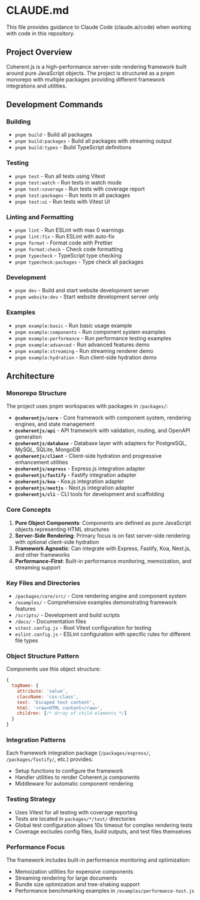 # CLAUDE.md

This file provides guidance to Claude Code (claude.ai/code) when working with code in this repository.

## Project Overview

Coherent.js is a high-performance server-side rendering framework built around pure JavaScript objects.
The project is structured as a pnpm monorepo with multiple packages providing different framework
integrations and utilities.

## Development Commands

### Building
- `pnpm build` - Build all packages
- `pnpm build:packages` - Build all packages with streaming output
- `pnpm build:types` - Build TypeScript definitions

### Testing
- `pnpm test` - Run all tests using Vitest
- `pnpm test:watch` - Run tests in watch mode
- `pnpm test:coverage` - Run tests with coverage report
- `pnpm test:packages` - Run tests in all packages
- `pnpm test:ui` - Run tests with Vitest UI

### Linting and Formatting
- `pnpm lint` - Run ESLint with max 0 warnings
- `pnpm lint:fix` - Run ESLint with auto-fix
- `pnpm format` - Format code with Prettier
- `pnpm format:check` - Check code formatting
- `pnpm typecheck` - TypeScript type checking
- `pnpm typecheck:packages` - Type check all packages

### Development
- `pnpm dev` - Build and start website development server
- `pnpm website:dev` - Start website development server only

### Examples
- `pnpm example:basic` - Run basic usage example
- `pnpm example:components` - Run component system examples
- `pnpm example:performance` - Run performance testing examples
- `pnpm example:advanced` - Run advanced features demo
- `pnpm example:streaming` - Run streaming renderer demo
- `pnpm example:hydration` - Run client-side hydration demo

## Architecture

### Monorepo Structure
The project uses pnpm workspaces with packages in `/packages/`:

- **`@coherentjs/core`** - Core framework with component system, rendering engines, and state management
- **`@coherentjs/api`** - API framework with validation, routing, and OpenAPI generation  
- **`@coherentjs/database`** - Database layer with adapters for PostgreSQL, MySQL, SQLite, MongoDB
- **`@coherentjs/client`** - Client-side hydration and progressive enhancement utilities
- **`@coherentjs/express`** - Express.js integration adapter
- **`@coherentjs/fastify`** - Fastify integration adapter  
- **`@coherentjs/koa`** - Koa.js integration adapter
- **`@coherentjs/nextjs`** - Next.js integration adapter
- **`@coherentjs/cli`** - CLI tools for development and scaffolding

### Core Concepts

1. **Pure Object Components**: Components are defined as pure JavaScript objects representing HTML structures
2. **Server-Side Rendering**: Primary focus is on fast server-side rendering with optional client-side hydration
3. **Framework Agnostic**: Can integrate with Express, Fastify, Koa, Next.js, and other frameworks
4. **Performance-First**: Built-in performance monitoring, memoization, and streaming support

### Key Files and Directories

- `/packages/core/src/` - Core rendering engine and component system
- `/examples/` - Comprehensive examples demonstrating framework features
- `/scripts/` - Development and build scripts
- `/docs/` - Documentation files
- `vitest.config.js` - Root Vitest configuration for testing
- `eslint.config.js` - ESLint configuration with specific rules for different file types

### Object Structure Pattern

Components use this object structure:
```javascript
{
  tagName: {
    attribute: 'value',
    className: 'css-class', 
    text: 'Escaped text content',
    html: '<raw>HTML content</raw>',
    children: [/* Array of child elements */]
  }
}
```

### Integration Patterns

Each framework integration package (`/packages/express/`, `/packages/fastify/`, etc.) provides:
- Setup functions to configure the framework
- Handler utilities to render Coherent.js components
- Middleware for automatic component rendering

### Testing Strategy

- Uses Vitest for all testing with coverage reporting
- Tests are located in `packages/*/test/` directories  
- Global test configuration allows 10s timeout for complex rendering tests
- Coverage excludes config files, build outputs, and test files themselves

### Performance Focus

The framework includes built-in performance monitoring and optimization:
- Memoization utilities for expensive components
- Streaming rendering for large documents  
- Bundle size optimization and tree-shaking support
- Performance benchmarking examples in `/examples/performance-test.js`